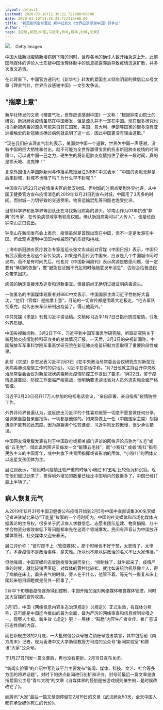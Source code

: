 ```yaml
---
layout: default
Lastmod: 2020-03-10T11:36:22.727608+00:00
date: 2020-03-10T11:36:22.727318+00:00
title: "新冠疫情全球蔓延 新华社发文《世界应该感谢中国》引争议"
author: ""
tags: [疫情,新冠,中国,习近平,肺炎,媒体,封城,文章]
---
```


 ![，](https://images.weserv.nl/?url=https%3A//ichef.bbci.co.uk/news/320/cpsprodpb/EE7F/production/_110955016_gettyimages-1199862449.jpg) Getty Images 

中国大陆新冠疫情新增病例下降的同时，世界各地的确诊人数开始急速上升。此前国际媒体的评论人士质疑中国治理体制中的信息披露滞后导致疫情迅速扩散，并多次发文追责。

在此背景下，中国官方通讯社《新华社》转发的爱国主义倾向明显的微信公众号文章《理直气壮，世界应该感谢中国》一文引发争议。

“揣摩上意”
------

新华社转发的文章《理直气壮，世界应该感谢中国》一文称：“根据钟南山院士的研究，新冠肺炎疫情虽然在中国爆发，但是源头并不一定在中国。现在很多研究也指向新冠病毒的源头可能来自其它国家，美国、意大利、伊朗等国家的很多没有亚洲接触史的新冠肺炎确诊病例就说明了这一点，因此中国更没有理由道歉。”

“现在我们应该理直气壮的表示，美国欠中国一个道歉，世界欠中国一声感谢，没有中国的巨大牺牲和付出，就不可能为全世界赢得宝贵的抗击新冠肺炎疫情的时间窗口，可以说中国一己之力，硬生生的将新冠肺炎疫情挡住了很长一段时间，真的是惊天地、泣鬼神！”

北京外国语大学国际新闻与传播系教授展江对BBC中文表示：“中国的贡献无非是后来封城，封城不也晚了吗？为什么早不封呢？”

中国宣布1月23日对疫情重灾区的武汉封城。但封城的时间点受到外界批评。从中国卫健委官方宣布疫情消息的2019年12月31日到宣布封城，中国用了3周多的时间。而封城一刀切导致的交通受阻、物资运输混乱等问题也饱受批评。

目前科学界和医学界等团队还在寻找新冠病毒的源头，钟南山作为03年抗击“非典”的专家，在传染病领域享有较高权威。确认新冠病毒可以“人传人”，也是经由钟南山之口说出。

钟南山在新闻发布会上表示，疫情虽然是首现出现在中国，但不一定是发源在中国。但此观点遭到中国国内权威同行的质疑和挑战。

上海市新冠肺炎医疗救治专家组组长张文宏此前对官媒《中国日报》表示，中国只有武汉最先出现这个新传染病，如果是外面传到中国来，应该是几个中国城市同时发病，而不是有时间先后。他也对《中国新闻周刊》表示病源是敏感问题，但一定要有“确切的依据”，要“避免在证据不充足的时候随意发布消息”，否则会给普通民众带来困扰。

病源的确定直接涉及追责和道歉事宜。但目前尚无确切证据证明病毒源头。

一位匿名的中国媒体观察者对BBC中文表示，中国国家主席习近平性格好大喜功，“他们（官媒）是揣摩上意”，目前的一切宣传都是围着大老板走。“他去军队视察完，就传出来军队研制出疫苗了。得让他高兴。”

中共党媒《求是》刊载习近平讲话稿。文稿称习近平1月7日已指示防控疫情，引发外界质疑。

中国央视新闻称，3月2日下午，习近平到中国军事医学研究院，听取研究院关于新冠肺炎疫情防控科研攻关的总体情况汇报。一天后，3月3日的央视新闻称，中国解放军军事科学院军事医学研究院在新冠肺炎疫苗研制方面取得了重要阶段性成果。

此前《求是》杂志发表习近平2月3日《在中央政治局常委会会议研究应对新型冠状病毒肺炎疫情工作时的讲话》。习近平在讲话中称，1月7日他就主持召开中央政治局常委会会议对新型冠状病毒肺炎疫情防控工作提出了要求。1月22日，鉴于疫情迅速蔓延、防控工作面临严峻挑战，他明确要求湖北省对人员外流实施全面严格管控。

习近平2月23日召开17万人参加的电视电话会议，“亲自部署、亲自指挥”疫情防控工作。

外界评论界普遍认为，这反应出习近平的个性喜欢统管一切绝不愿意做任何分享。强调亲自监督亲自指挥，一切都是他做的。如果换做上一任（中国国家主席）胡锦涛则不敢有如此态度。因为胡锦涛个性较谦虚，习近平则比较傲慢，很少承认错误。

中国网友将受雇发表有利于中国政府或相关部门评论的网络评论员称为“五毛”或者“五毛党”，借此讽刺网评员每发一文“能賺五毛钱”。而“小粉红” 或者“粉红”指有民族主义的中国青年，或中共旗下共青团指挥或者影响的团体。“小粉红”的团体又以追星女孩团体为主。

展江则表示，“前段时间疫情比较严重的时候‘小粉红’和‘五毛’比较低沉和沉寂。现在他们缓过劲来了，觉得境外增加的数量已经比中国境内的数量多了，中国已经打赢上半场了。”

病人恢复元气
------

从2019年12月31号中国卫健委公布疫情开始到2月5号中国中宣部调集300名官媒记者进驻湖北采访“正能量”故事的一个月时间内，中国的社交媒体和市场化媒体占据舆论的主导权。很多关于武汉病人求救信息、志愿者团队组建、物资捐赠、红十字会物资分拨效率低下等问题都率先在这两个领域爆发。民间有声音认为中国放开媒体管制，社交媒体又迎来春天。

展江评价称：“彼时顾不上（管控媒体）。那个时候也不好干预，太悲情了，太惨了。本身疫情不是政治事件，是灾难。所以也不能以讲政治的名义不让大家传播。”

但他强调，中国官媒的态度随疫情发展而变化，“控制住了，就牛起来了。疫情严重的时候，就比较销声匿迹，对媒体的管控比较松。就比如说统治机器像个人，得了病躺在床上，垂头丧气的时候，旁人在干什么，他管不着。等元气一恢复从床上爬起来怒目圆瞪就是另外一回事了。”

2月中下旬随着疫情逐渐得到控制，中国开始加强对网络媒体和自媒体管控，同时加大官媒的宣传攻势。

3月1日，中国《网络信息内容生态治理规定》（《规定》）正式生效，有媒体分析称，这可能是中国迄今推出的最为全面、最为严厉的网络审查和信息控制举措之一。观察人士指，新生效《规定》更上一层楼：“鼓励”内容生产者宣传、推广意识形态性质的内容。

而在新规生效的2月底，一大批微信公众号被注销账号或者禁言，其中包括前《南方周末》记者，现为香港中文大学助理教授方可成的公众号“新闻实验室”和腾讯“大家”公众号。

于1月27日刊发一篇文章后，再也没有更新。2月19日宣布关闭。

“新闻实验室”的介绍中写到该平台主要发布“新闻、媒体、科技、文艺、社会等多方面的跨界话题”，对时下的热点新闻进行剖析和评价。封号前最后一篇文章是直指爱国公主号“青年大院”的文章《自媒体界的怪胎是被游戏规则催生的，是时候改改它了》。

而腾讯“大家”最后一篇文章则停留在2月19日的文章《武汉肺炎50天，全天中国人都在承受媒体死亡的代价》。

